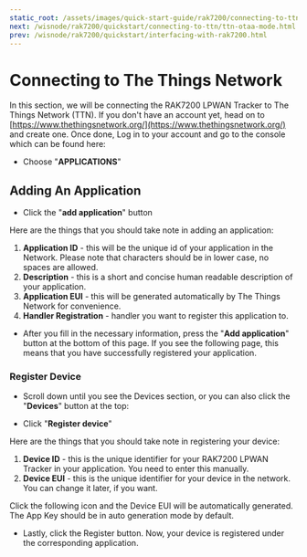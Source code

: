 ```yaml
---
static_root: /assets/images/quick-start-guide/rak7200/connecting-to-ttn
next: /wisnode/rak7200/quickstart/connecting-to-ttn/ttn-otaa-mode.html
prev: /wisnode/rak7200/quickstart/interfacing-with-rak7200.html
---
```


# Connecting to The Things Network

In this section, we will be connecting the RAK7200 LPWAN Tracker to The Things Network (TTN). If you don't have an account yet, head on to [https://www.thethingsnetwork.org/](https://www.thethingsnetwork.org/) and create one. Once done, Log in to your account and go to the console which can be found here:

<rk-img
  :src="`${$frontmatter.static_root}/y9wl61hptkxuohn7qfd5.jpg`"
  width="100%"
  figure-number="1"
  caption="The Things Network Home Page"
/>

<rk-img
  :src="`${$frontmatter.static_root}/oy4hvfhzyjwp7pn57hyi.png`"
  width="100%"
  figure-number="2"
  caption="TTN Console Page"
/>

- Choose "**APPLICATIONS**"

<rk-img
  :src="`${$frontmatter.static_root}/k1o7uxmkq2n4ymqlkgfi.jpg`"
  width="100%"
  figure-number="3"
  caption="Application Page"
/>

## Adding An Application

- Click the "**add application**" button

<rk-img
  :src="`${$frontmatter.static_root}/gdntv6q1zgljk1oeoea1.png`"
  width="100%"
  figure-number="4"
  caption="Adding an Application"
/>

Here are the things that you should take note in adding an application:

1. **Application ID** - this will be the unique id of your application in the Network. Please note that characters should be in lower case, no spaces are allowed.
2. **Description** - this is a short and concise human readable description of your application.
3. **Application EUI** - this will be generated automatically by The Things Network for convenience.
4. **Handler Registration** - handler you want to register this application to.

- After you fill in the necessary information, press the "**Add application**" button at the bottom of this page. If you see the following page, this means that you have successfully registered your application.

<rk-img
  :src="`${$frontmatter.static_root}/ihs7ykl9byiugn0pettn.png`"
  width="100%"
  figure-number="5"
  caption="Application Overview"
/>

### Register Device

- Scroll down until you see the Devices section, or you can also click the "**Devices**" button at the top:

<rk-img
  :src="`${$frontmatter.static_root}/ngm2lhuq6ni0qld0cxr5.jpg`"
  width="100%"
  figure-number="6"
  caption="Device Section"
/>

- Click "**Register device**"

<rk-img
  :src="`${$frontmatter.static_root}/gmd2swsxj8so6bwsoe9d.png`"
  width="100%"
  figure-number="7"
  caption="Add your Device"
/>

Here are the things that you should take note in registering your device:

1. **Device ID** - this is the unique identifier for your RAK7200 LPWAN Tracker in your application. You need to enter this manually.
2. **Device EUI** - this is the unique identifier for your device in the network. You can change it later, if you want.

Click the following icon and the Device EUI will be automatically generated. The App Key should be in auto generation mode by default.

- Lastly, click the Register button. Now, your device is registered under the corresponding application.

<rk-img
  :src="`${$frontmatter.static_root}/yzjrzfna6eykkikg7p8s.png`"
  width="100%"
  figure-number="8"
  caption="Device Overview"
/>
